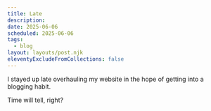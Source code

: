 ```yaml
---
title: Late
description: 
date: 2025-06-06
scheduled: 2025-06-06
tags:
  - blog
layout: layouts/post.njk
eleventyExcludeFromCollections: false
---
```


I stayed up late overhauling my website in the hope of getting into a blogging habit.

Time will tell, right?